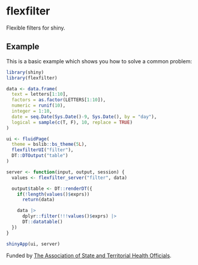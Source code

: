 <!-- badges: start -->
<!-- badges: end -->

# flexfilter

Flexible filters for shiny.

## Example

This is a basic example which shows you how to solve a common problem:

```r
library(shiny)
library(flexfilter)

data <- data.frame(
  text = letters[1:10],
  factors = as.factor(LETTERS[1:10]),
  numeric = runif(10),
  integer = 1:10,
  date = seq.Date(Sys.Date()-9, Sys.Date(), by = "day"),
  logical = sample(c(T, F), 10, replace = TRUE)
)

ui <- fluidPage(
  theme = bslib::bs_theme(5L),
  flexfilterUI("filter"),
  DT::DTOutput("table")
)

server <- function(input, output, session) {
  values <- flexfilter_server("filter", data)

  output$table <- DT::renderDT({
    if(!length(values()$exprs))
      return(data)

    data |>
      dplyr::filter(!!!values()$exprs) |>
      DT::datatable()
  })
}

shinyApp(ui, server)
```

Funded by [The Association of State and Territorial Health Officials](https://www.astho.org).
